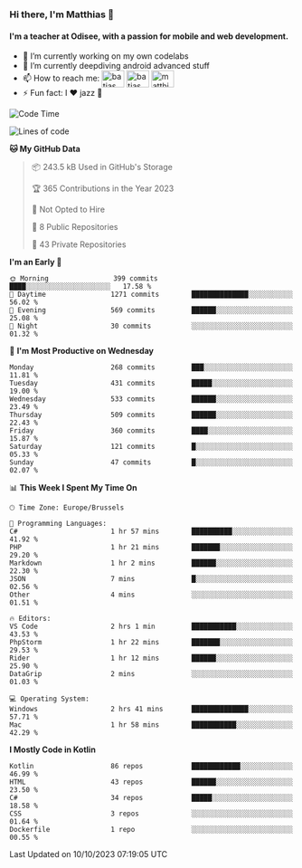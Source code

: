 ### Hi there, I'm Matthias 👋

#### I'm a teacher at Odisee, with a passion for mobile and web development.

- 🔭 I’m currently working on my own codelabs
- 🌱 I’m currently deepdiving android advanced stuff
- 📫 How to reach me: <a href="https://dev.to/batjas" target="_blank"><img align="center" src="https://raw.githubusercontent.com/rahuldkjain/github-profile-readme-generator/master/src/images/icons/Social/devto.svg" alt="batjas" height="30" width="40" /></a>
<a href="https://twitter.com/batjas" target="_blank"><img align="center" src="https://raw.githubusercontent.com/rahuldkjain/github-profile-readme-generator/master/src/images/icons/Social/twitter.svg" alt="batjas" height="30" width="40" /></a>
<a href="https://linkedin.com/in/matthiasdruwé" target="_blank"><img align="center" src="https://raw.githubusercontent.com/rahuldkjain/github-profile-readme-generator/master/src/images/icons/Social/linked-in-alt.svg" alt="matthiasdruwé" height="30" width="40" /></a>
- ⚡ Fun fact: I ❤ jazz 🎷


<!--START_SECTION:waka-->
![Code Time](http://img.shields.io/badge/Code%20Time-857%20hrs%2058%20mins-blue)

![Lines of code](https://img.shields.io/badge/From%20Hello%20World%20I%27ve%20Written-2.3%20million%20lines%20of%20code-blue)

**🐱 My GitHub Data** 

> 📦 243.5 kB Used in GitHub's Storage 
 > 
> 🏆 365 Contributions in the Year 2023
 > 
> 🚫 Not Opted to Hire
 > 
> 📜 8 Public Repositories 
 > 
> 🔑 43 Private Repositories 
 > 
**I'm an Early 🐤** 

```text
🌞 Morning                399 commits         ████░░░░░░░░░░░░░░░░░░░░░   17.58 % 
🌆 Daytime                1271 commits        ██████████████░░░░░░░░░░░   56.02 % 
🌃 Evening                569 commits         ██████░░░░░░░░░░░░░░░░░░░   25.08 % 
🌙 Night                  30 commits          ░░░░░░░░░░░░░░░░░░░░░░░░░   01.32 % 
```
📅 **I'm Most Productive on Wednesday** 

```text
Monday                   268 commits         ███░░░░░░░░░░░░░░░░░░░░░░   11.81 % 
Tuesday                  431 commits         █████░░░░░░░░░░░░░░░░░░░░   19.00 % 
Wednesday                533 commits         ██████░░░░░░░░░░░░░░░░░░░   23.49 % 
Thursday                 509 commits         ██████░░░░░░░░░░░░░░░░░░░   22.43 % 
Friday                   360 commits         ████░░░░░░░░░░░░░░░░░░░░░   15.87 % 
Saturday                 121 commits         █░░░░░░░░░░░░░░░░░░░░░░░░   05.33 % 
Sunday                   47 commits          █░░░░░░░░░░░░░░░░░░░░░░░░   02.07 % 
```


📊 **This Week I Spent My Time On** 

```text
🕑︎ Time Zone: Europe/Brussels

💬 Programming Languages: 
C#                       1 hr 57 mins        ██████████░░░░░░░░░░░░░░░   41.92 % 
PHP                      1 hr 21 mins        ███████░░░░░░░░░░░░░░░░░░   29.20 % 
Markdown                 1 hr 2 mins         ██████░░░░░░░░░░░░░░░░░░░   22.30 % 
JSON                     7 mins              █░░░░░░░░░░░░░░░░░░░░░░░░   02.56 % 
Other                    4 mins              ░░░░░░░░░░░░░░░░░░░░░░░░░   01.51 % 

🔥 Editors: 
VS Code                  2 hrs 1 min         ███████████░░░░░░░░░░░░░░   43.53 % 
PhpStorm                 1 hr 22 mins        ███████░░░░░░░░░░░░░░░░░░   29.53 % 
Rider                    1 hr 12 mins        ██████░░░░░░░░░░░░░░░░░░░   25.90 % 
DataGrip                 2 mins              ░░░░░░░░░░░░░░░░░░░░░░░░░   01.03 % 

💻 Operating System: 
Windows                  2 hrs 41 mins       ██████████████░░░░░░░░░░░   57.71 % 
Mac                      1 hr 58 mins        ███████████░░░░░░░░░░░░░░   42.29 % 
```

**I Mostly Code in Kotlin** 

```text
Kotlin                   86 repos            ████████████░░░░░░░░░░░░░   46.99 % 
HTML                     43 repos            ██████░░░░░░░░░░░░░░░░░░░   23.50 % 
C#                       34 repos            █████░░░░░░░░░░░░░░░░░░░░   18.58 % 
CSS                      3 repos             ░░░░░░░░░░░░░░░░░░░░░░░░░   01.64 % 
Dockerfile               1 repo              ░░░░░░░░░░░░░░░░░░░░░░░░░   00.55 % 
```




 Last Updated on 10/10/2023 07:19:05 UTC
<!--END_SECTION:waka-->
